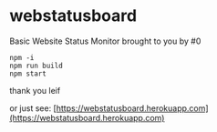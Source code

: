 # webstatusboard
Basic Website Status Monitor brought to you by #0

```
npm -i
npm run build
npm start
```

thank you leif

or just see: [https://webstatusboard.herokuapp.com](https://webstatusboard.herokuapp.com)
